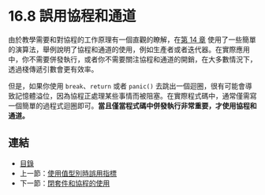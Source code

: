# 16.8 誤用協程和通道

由於教學需要和對協程的工作原理有一個直觀的瞭解，在[第 14 章](14.0.md) 使用了一些簡單的演算法，舉例說明了協程和通道的使用，例如生產者或者迭代器。在實際應用中，你不需要併發執行，或者你不需要關注協程和通道的開銷，在大多數情況下，透過棧傳遞引數會更有效率。

但是，如果你使用 `break`、`return` 或者 `panic()` 去跳出一個迴圈，很有可能會導致記憶體溢位，因為協程正處理某些事情而被阻塞。在實際程式碼中，通常僅需寫一個簡單的過程式迴圈即可。**當且僅當程式碼中併發執行非常重要，才使用協程和通道。**

## 連結

- [目錄](directory.md)
- 上一節：[使用值型別時誤用指標](16.7.md)
- 下一節：[閉套件和協程的使用](16.9.md)
